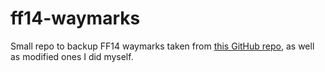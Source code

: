 # ff14-waymarks

Small repo to backup FF14 waymarks taken from [this GitHub repo](https://github.com/Em-Six/FFXIVWaymarkPresets/wiki), as well as modified ones I did myself.
